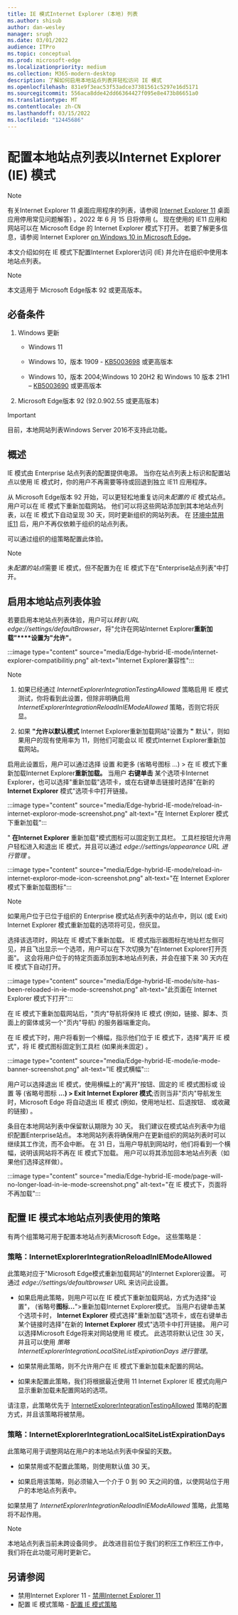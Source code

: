 ```yaml
---
title: IE 模式Internet Explorer (本地) 列表
ms.author: shisub
author: dan-wesley
manager: srugh
ms.date: 03/01/2022
audience: ITPro
ms.topic: conceptual
ms.prod: microsoft-edge
ms.localizationpriority: medium
ms.collection: M365-modern-desktop
description: 了解如何启用本地站点列表并轻松访问 IE 模式
ms.openlocfilehash: 831e9f3eac53f53adce37381561c5297e16d5171
ms.sourcegitcommit: 556aca8dde42dd66364427f095e8e473b86651a0
ms.translationtype: MT
ms.contentlocale: zh-CN
ms.lasthandoff: 03/15/2022
ms.locfileid: "12445686"
---
```

# <a name="configure-local-site-list-for-internet-explorer-ie-mode"></a>配置本地站点列表以Internet Explorer (IE) 模式

>[!Note]
> 有关Internet Explorer 11 桌面应用程序的列表，请参阅 [Internet Explorer 11](https://techcommunity.microsoft.com/t5/windows-it-pro-blog/internet-explorer-11-desktop-app-retirement-faq/ba-p/2366549) 桌面应用停用常见问题解答) 。2022 年 6 月 15 日将停用 (。 现在使用的 IE11 应用和网站可以在 Microsoft Edge 的 Internet Explorer 模式下打开。 若要了解更多信息，请参阅 Internet Explorer [on Windows 10 in Microsoft Edge](https://blogs.windows.com/windowsexperience/2021/05/19/the-future-of-internet-explorer-on-windows-10-is-in-microsoft-edge/)。

本文介绍如何在 IE 模式下配置Internet Explorer访问 (IE) 并允许在组织中使用本地站点列表。

> [!NOTE]
> 本文适用于 Microsoft Edge版本 92 或更高版本。

## <a name="prerequisites"></a>必备条件

1. Windows 更新

   - Windows 11
   - Windows 10，版本 1909 - [KB5003698](https://support.microsoft.com/topic/june-15-2021-kb5003698-os-build-18363-1645-preview-1ecf117e-1f89-40f9-a0a5-ed5766737620) 或更高版本  

   - Windows 10，版本 2004;Windows 10 20H2 和 Windows 10 版本 21H1 – [KB5003690](https://support.microsoft.com/topic/june-21-2021-kb5003690-os-builds-19041-1081-19042-1081-and-19043-1081-preview-11a7581f-2a01-47d5-ba12-431709ee2248) 或更高版本

2. Microsoft Edge版本 92 (92.0.902.55 或更高版本) 

> [!IMPORTANT]
> 目前，本地网站列表Windows Server 2016不支持此功能。

## <a name="overview"></a>概述

IE 模式由 Enterprise 站点列表的配置提供电源。 当你在站点列表上标识和配置站点以使用 IE 模式时，你的用户不再需要等待或回退到独立 IE11 应用程序。

从 Microsoft Edge版本 92 开始，可以更轻松地重复访问未*配置的 IE* 模式站点。 用户可以在 IE 模式下重新加载网站。 他们可以将这些网站添加到其本地站点列表，以在 IE 模式下自动呈现 30 天，同时更新组织的网站列表。 在 [环境中禁用 IE11](/deployedge/edge-ie-disable-ie11) 后，用户不再仅依赖于组织的站点列表。

可以通过组织的组策略配置此体验。

> [!NOTE]
> 未*配置的站点*需要 IE 模式，但不配置为在 IE 模式下在"Enterprise站点列表"中打开。

## <a name="enable-the-local-site-list-experience"></a>启用本地站点列表体验

若要启用本地站点列表体验，用户可以*转到 URL edge://settings/defaultBrowser*，将"允许在网站Internet Explorer**重新加载"****设置为"允许"**。

:::image type="content" source="media/Edge-hybrid-IE-mode/internet-explorer-compatibilitiy.png" alt-text="Internet Explorer兼容性":::

>[!Note]  
>
>1. 如果已经通过 *InternetExplorerIntegrationTestingAllowed* 策略启用 IE 模式测试，你将看到此设置，但除非明确启用 *InternetExplorerIntegrationReloadInIEModeAllowed* 策略，否则它将灰显。
>
>2. 如果 **"允许以默认模式** Internet Explorer重新加载网站"设置为 **"** 默认"，则如果用户的现有使用率为 11，则他们可能会以 IE 模式Internet Explorer重新加载网站。  

启用此设置后，用户可以通过选择 设置 和更多 (省略号图标 ...) > 在 IE 模式下重新加载Internet Explorer**重新加载。** 当用户 **右键单击** 某个选项卡Internet Explorer，也可以选择"重新加载"选项卡，或在右键单击链接时选择"在新的 **Internet Explorer** 模式"选项卡中打开链接。

:::image type="content" source="media/Edge-hybrid-IE-mode/reload-in-internet-exploror-mode-screenshot.png" alt-text="在 Internet Explorer 模式下重新加载":::

" **在Internet Explorer** 重新加载"模式图标可以固定到工具栏。 工具栏按钮允许用户轻松进入和退出 IE 模式，并且可以通过 *edge://settings/appearance URL 进行管理* 。

:::image type="content" source="media/Edge-hybrid-IE-mode/reload-in-internet-exploror-mode-icon-screenshot.png" alt-text="在 Internet Explorer 模式下重新加载图标":::

>[!Note]
>如果用户位于已位于组织的 Enterprise 模式站点列表中的站点中，则以 (或 Exit) Internet Explorer 模式重新加载的选项将可见，但灰显。

选择该选项时，网站在 IE 模式下重新加载。 IE 模式指示器图标在地址栏左侧可见，并且飞出显示一个选项，用户可以在下次切换为"在Internet Explorer打开页面"。 这会将用户位于的特定页面添加到本地站点列表，并会在接下来 30 天内在 IE 模式下自动打开。

:::image type="content" source="media/Edge-hybrid-IE-mode/site-has-been-reloaded-in-ie-mode-screenshot.png" alt-text="此页面在 Internet Explorer 模式下打开":::

在 IE 模式下重新加载网站后，"页内"导航将保持 IE 模式 (例如，链接、脚本、页面上的窗体或另一个"页内"导航) 的服务器端重定向。  

在 IE 模式下时，用户将看到一个横幅，指示他们位于 IE 模式下，选择"离开 IE 模式"，将 IE 模式图标固定到工具栏 (如果尚未固定) 。

:::image type="content" source="media/Edge-hybrid-IE-mode/ie-mode-banner-screenshot.png" alt-text="IE 模式横幅":::

用户可以选择退出 IE 模式，使用横幅上的"离开"按钮、固定的 IE 模式图标或 设置 等 (省略号图标 **...) > Exit Internet Explorer 模式**;否则当非"页内"导航发生时，Microsoft Edge 将自动退出 IE 模式 (例如，使用地址栏、后退按钮、 或收藏的链接) 。

条目在本地网站列表中保留默认期限为 30 天。 我们建议在模式站点列表中为组织配置Enterprise站点。 本地网站列表将确保用户在更新组织的网站列表时可以继续其工作流，而不会中断。 在 31 日，当用户导航到网站时，他们将看到一个横幅，说明该网站将不再在 IE 模式下加载。 用户可以将其添加回本地站点列表（如果他们选择这样做）。

:::image type="content" source="media/Edge-hybrid-IE-mode/page-will-no-longer-load-in-ie-mode-screenshot.png" alt-text="在 IE 模式下，页面将不再加载":::

## <a name="policies-to-configure-the-use-of-local-site-lists-for-ie-mode"></a>配置 IE 模式本地站点列表使用的策略

有两个组策略可用于配置本地站点列表Microsoft Edge。 这些策略是：

### <a name="policy-internetexplorerintegrationreloadiniemodeallowed"></a>策略：InternetExplorerIntegrationReloadInIEModeAllowed

此策略对应于"Microsoft Edge模式重新加载网站"的Internet Explorer设置。 可通过 *edge://settings/defaultbrowser* URL 来访问此设置。

- 如果启用此策略，则用户可以在 IE 模式下重新加载网站，方式为选择"设置"， (省略号**图标...**">重新加载Internet Explorer模式。 当用户右键单击某个选项卡时， **Internet Explorer** 模式选择"重新加载"选项卡，或在右键单击某个链接时选择"在新的 **Internet Explorer** 模式"选项卡中打开链接。
用户可以选择Microsoft Edge将来对网站使用 IE 模式。 此选项将默认记住 30 天，并且可以使用 *策略 InternetExplorerIntegrationLocalSiteListExpirationDays 进行管理*。

- 如果禁用此策略，则不允许用户在 IE 模式下重新加载未配置的网站。

- 如果未配置此策略，我们将根据最近使用 11 Internet Explorer IE 模式向用户显示重新加载未配置网站的选项。

请注意，此策略优先于 [InternetExplorerIntegrationTestingAllowed](/deployedge/microsoft-edge-policies#internetexplorerintegrationtestingallowed) 策略的配置方式，并且该策略将被禁用。

### <a name="policy-internetexplorerintegrationlocalsitelistexpirationdays"></a>策略：InternetExplorerIntegrationLocalSiteListExpirationDays

此策略可用于调整网站在用户的本地站点列表中保留的天数。  

- 如果禁用或不配置此策略，则使用默认值 30 天。

- 如果启用该策略，则必须输入一个介于 0 到 90 天之间的值，以使网站位于用户的本地站点列表中。

如果禁用了 *InternetExplorerIntegrationReloadInIEModeAllowed* 策略，此策略将不起作用。

> [!NOTE]
> 本地站点列表当前未跨设备同步。 此改进目前位于我们的积压工作积压工作中，我们将在此功能可用时更新它。

## <a name="see-also"></a>另请参阅

- 禁用Internet Explorer 11 - [禁用Internet Explorer 11](/deployedge/edge-ie-disable-ie11)
- 配置 IE 模式策略 - [配置 IE 模式策略](/deployedge/edge-ie-mode-policies)
